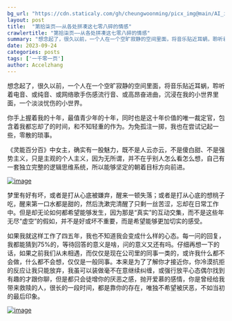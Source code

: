 ```yaml
---
bg_url: "https://cdn.staticaly.com/gh/cheungwoonming/picx_img@main/AI_img/AI-image-023.jpg"
layout: post
title:  "第拾柒页——从各处拼凑这七零八碎的情感"
crawlertitle: "第拾柒页——从各处拼凑这七零八碎的情感"
summary: "想念起了，很久以前，一个人在一个空旷寂静的空间里面，将音乐贴近耳蜗，聆听着电音、或纯音、或网络歌手伤感流行音、或高昂奋进曲，沉浸在我的小世界里面，一个淡淡忧伤的小世界..."
date: 2023-09-24
categories: posts
tags: ['一千零一页']
author: Accelzhang
---
```


想念起了，很久以前，一个人在一个空旷寂静的空间里面，将音乐贴近耳蜗，聆听着电音、或纯音、或网络歌手伤感流行音、或高昂奋进曲，沉浸在我的小世界里面，一个淡淡忧伤的小世界。

你手上握着我的十年，最值青少年的十年，同时也是这十年价值的唯一裁定官，包含着我都忘却了的时间，和不知轻重的作为。为免孤注一掷，我也在尝试记起一些，零散的琐事。

《灵能百分百》中女主，确实有一股魅力，既不是人云亦云，不是傻白甜、不是强势主义，只是主观的个人主义，因为无所谓，并不在乎别人怎么看怎么想，自己有一套独立完整的逻辑思维系统，所以能够坚定的朝着目标方向前进。

[![image]({{site.images}}/2023/2023-09-24.jpg)]({{site.images}}/2023/2023-09-24.jpg)

梦里有好有坏，或者是打从心底被嫌弃，醒来一顿失落；或者是打从心底的想桃子吃，醒来第一口水都是甜的，然后洗漱完清醒了只剩一丝苦涩，忘却在日常工作中。但是却无论如何都希望能够发生，因为那是“真实”的互动交集，而不是这些年无尽“虚空”的假如，并不是好或坏不重要，而是希望能够更加切实的感受。

如果我就这样工作了四五年，我也不知道我会变成什么样的心态。每一问的回复，我都能猜到75%的，等待回答的意义是啥，问的意义又还有吗。仔细再想一下的话，如果之前我们从未相遇，而仅仅是现在公司里的同事一类的，或许我什么都不会做，什么都不会想，仅仅是一般同事。本来是为了了解你才接近你，你冷漠抗拒的反应让我只能放弃，我虽可以装做毫不在意继续纠缠，或强行放平心态偶尔找到有趣的才跟你聊，但是都只会徒增你的厌恶之感，抛开爱慕的感情，你是曾经给我带来救赎的人，很长的一段时间，都是靠你的存在，唯独不希望被厌恶，不如当初的最后印象。

[![image](https://cdn.staticaly.com/gh/cheungwoonming/picx_img@main/AI_img/AI-image-023.jpg)](https://cdn.staticaly.com/gh/cheungwoonming/picx_img@main/AI_img/AI-image-023.jpg)
